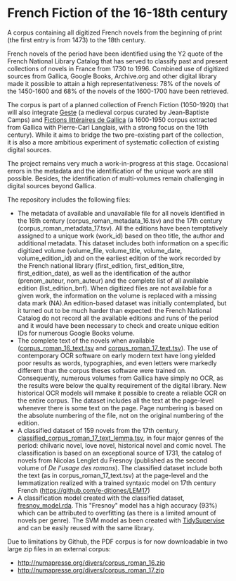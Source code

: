 # French Fiction of the 16-18th century
A corpus containing all digitized French novels from the beginning of print (the first entry is from 1473) to the 18th century.

French novels of the period have been identified using the Y2 quote of the French National Library Catalog that has served to classify past and present collections of novels in France from 1730 to 1996. Combined use of digitized sources from Gallica, Google Books, Archive.org and other digital library made it possible to attain a high representativeness: 78% of the novels of the 1450-1600 and 68% of the novels of the 1600-1700 have been retrieved.

The corpus is part of a planned collection of French Fiction (1050-1920) that will also integrate [Geste](https://github.com/Jean-Baptiste-Camps/Geste/) (a medieval corpus curated by Jean-Baptiste Camps) and [Fictions littéraires de Gallica](https://zenodo.org/record/4751204#.YJv2Xes6_y9) (a 1600-1950 corpus extracted from Gallica with Pierre-Carl Langlais, with a strong focus on the 19th century). While it aims to bridge the two pre-existing part of the collection, it is also a more ambitious experiment of systematic collection of existing digital sources.

The project remains very much a work-in-progress at this stage. Occasional errors in the metadata and the identification of the unique work are still possible. Besides, the identification of multi-volumes remain challenging in digital sources beyond Gallica.

The repository includes the following files:
- The metadata of available and unavailable file for all novels identified in the 16th century (corpus_roman_metadata_16.tsv) and the 17th century (corpus_roman_metadata_17.tsv). All the editions have been temptatively assigned to a unique work (work_id) based on theo title, the author and additional metadata. This dataset includes both information on a specific digitized volume (volume_file, volume_title, volume_date, volume_edition_id) and on the earliest edition of the work recorded by the French national library (first_edition, first_edition_titre, first_edition_date), as well as the identification of the author (prenom_auteur, nom_auteur) and the complete list of all available edition (list_edition_bnf). When digitized files are not available for a given work, the information on the volume is replaced with a missing data mark (NA).An edition-based dataset was initially contemplated, but it turned out to be much harder than expected: the French National Catalog do not record all the available editions and runs of the period and it would have been necessary to check and create unique edition IDs for numerous Google Books volume. 
- The complete text of the novels when available ([corpus_roman_16_text.tsv](https://zenodo.org/record/5770866/files/corpus_roman_16_text.tsv?download=1) and [corpus_roman_17_text.tsv](https://zenodo.org/record/5770866/files/corpus_roman_17_text.tsv?download=1)). The use of contemporary OCR software on early modern text have long yielded poor results as words, typographies, and even letters were markedly different than the corpus theses software were trained on. Consequently, numerous volumes from Gallica have simply no OCR, as the results were below the quality requirement of the digital library. New historical OCR models will mmake it possible to create a reliable OCR on the entire corpus. The dataset includes all the text at the page-level whenever there is some text on the page. Page numbering is based on the absolute numbering of the file, not on the original numbering of the edition.
- A classified dataset of 159 novels from the 17th century, [classified_corpus_roman_17_text_lemma.tsv](https://zenodo.org/record/5770866/files/classified_corpus_roman_17_text_lemma.tsv?download=1), in four major genres of the period: chilvaric novel, love novel, historical novel and comic novel. The classification is based on an exceptional source of 1731, the catalog of novels from Nicolas Lenglet du Fresnoy (published as the second volume of *De l'usage des romans*). The classified dataset include both the text (as in corpus_roman_17_text.tsv) at the page-level and the lemmatization realized with a trained syntaxic model on 17th century French (https://github.com/e-ditiones/LEM17)
- A classification model created with the classified dataset, [fresnoy_model.rda](https://zenodo.org/record/5770866/files/fresnoy_model.rda?download=1). This "Fresnoy" model has a high accuracy (93%) which can be attributed to overfitting (as there is a limited amount of novels per genre). The SVM model as been created with [TidySupervise](https://github.com/Numapresse/TidySupervise) and can be easily reused with the same library.

Due to limitations by Github, the PDF corpus is for now downloadable in two large zip files in an external corpus:
- http://numapresse.org/divers/corpus_roman_16.zip
- http://numapresse.org/divers/corpus_roman_17.zip
